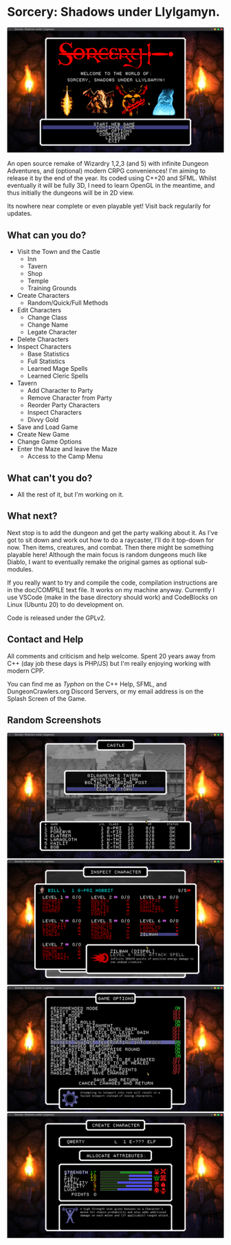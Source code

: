 # Sorcery: Shadows under Llylgamyn.

![Logo](/promo/screen1.png)

An open source remake of Wizardry 1,2,3 (and 5) with infinite Dungeon
Adventures, and (optional) modern CRPG conveniences! I'm aiming to release it by
the end of the year. Its coded using C++20 and SFML. Whilst eventually
it will be fully 3D, I need to learn OpenGL in the meantime, and thus initially
the dungeons will be in 2D view.

Its nowhere near complete or even playable yet! Visit back regularily for updates.

## What can you do?

* Visit the Town and the Castle
  * Inn
  * Tavern
  * Shop
  * Temple
  * Training Grounds
* Create Characters
  * Random/Quick/Full Methods
* Edit Characters
  * Change Class
  * Change Name
  * Legate Character
* Delete Characters
* Inspect Characters
  * Base Statistics
  * Full Statistics
  * Learned Mage Spells
  * Learned Cleric Spells
* Tavern
  * Add Character to Party
  * Remove Character from Party
  * Reorder Party Characters
  * Inspect Characters
  * Divvy Gold
* Save and Load Game
* Create New Game
* Change Game Options
* Enter the Maze and leave the Maze
  * Access to the Camp Menu


## What can't you do?

* All the rest of it, but I'm working on it.

## What next?

Next stop is to add the dungeon and get the party walking about it. As I've got
to sit down and work out how to do a raycaster, I'll do it top-down for now.
Then items, creatures, and combat. Then there might be something playable here!
Although the main focus is random dungeons much like Diablo, I want to
eventually remake the original games as optional sub-modules.

If you really want to try and compile the code, compilation instructions are in
the doc/COMPILE text file. It works on my machine anyway. Currently I use VSCode
(make in the base directory should work) and CodeBlocks on Linux (Ubuntu 20) to
do development on.

Code is released under the GPLv2.

## Contact and Help

All comments and criticism and help welcome. Spent 20 years away from C++ (day
job these days is PHP/JS) but I'm really enjoying working with modern CPP.

You can find me as *Typhon* on the C++ Help, SFML, and DungeonCrawlers.org
Discord Servers, or my email address is on the Splash Screen of the Game.

## Random Screenshots

![Logo](/promo/screen2.png)
![Logo](/promo/screen3.png)
![Logo](/promo/screen4.png)
![Logo](/promo/screen5.png)


